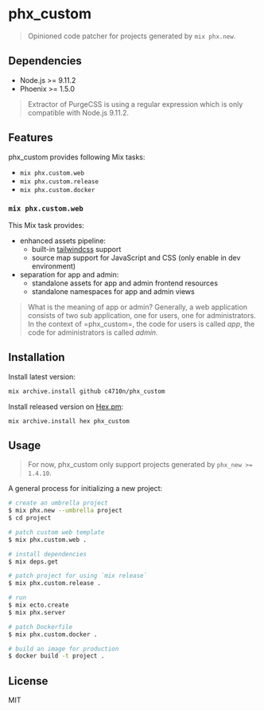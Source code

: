 # phx_custom

> Opinioned code patcher for projects generated by `mix phx.new`.

## Dependencies

- Node.js >= 9.11.2
- Phoenix >= 1.5.0

> Extractor of PurgeCSS is using a regular expression which is only compatible with Node.js 9.11.2.

## Features

phx_custom provides following Mix tasks:

- `mix phx.custom.web`
- `mix phx.custom.release`
- `mix phx.custom.docker`

### `mix phx.custom.web`

This Mix task provides:

- enhanced assets pipeline:
  - built-in [tailwindcss](https://tailwindcss.com/) support
  - source map support for JavaScript and CSS (only enable in dev environment)
- separation for app and admin:
  - standalone assets for app and admin frontend resources
  - standalone namespaces for app and admin views

> What is the meaning of app or admin?
> Generally, a web application consists of two sub application, one for users, one for administrators. In the context of =phx_custom=, the code for users is called _app_, the code for administrators is called _admin_.

## Installation

Install latest version:

```sh
mix archive.install github c4710n/phx_custom
```

Install released version on [Hex.pm](https://hex.pm/):

```
mix archive.install hex phx_custom
```

## Usage

> For now, phx_custom only support projects generated by `phx_new >= 1.4.10`.

A general process for initializing a new project:

```sh
# create an umbrella project
$ mix phx.new --umbrella project
$ cd project

# patch custom web template
$ mix phx.custom.web .

# install dependencies
$ mix deps.get

# patch project for using `mix release`
$ mix phx.custom.release .

# run
$ mix ecto.create
$ mix phx.server

# patch Dockerfile
$ mix phx.custom.docker .

# build an image for production
$ docker build -t project .
```

## License

MIT

